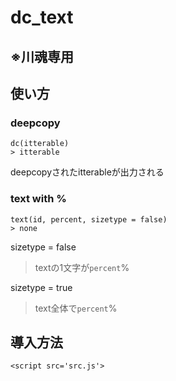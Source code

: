 # dc_text
## ※川魂専用

## 使い方
### deepcopy
```
dc(itterable)
> itterable
```
deepcopyされたitterableが出力される

### text with %
```
text(id, percent, sizetype = false)
> none
```
sizetype = false
> textの1文字が`percent`%

sizetype = true
> text全体で`percent`%

## 導入方法
`<script src='src.js'>`
